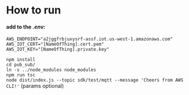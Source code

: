 # How to run

  #### add to the *.env:*
    AWS_ENDPOINT="a2jggfrbjuxysrf-assf.iot.us-west-1.amazonaws.com"
    AWS_IOT_CERT="[NameOfThing].cert.pem"
    AWS_IOT_KEY="[NameOfThing].private.key"

  `npm install`<br/>
  `cd pub_sub/`<br/>
  `ln -s ../node_modules node_modules`<br/>
  `npm run tsc`<br/>
  `node dist/index.js --topic sdk/test/mqtt --message 'Cheers from AWS CLI!'` (params optional)

